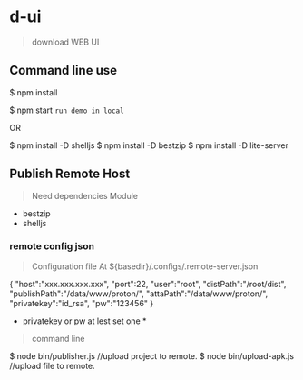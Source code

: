 # d-ui
> download WEB UI


## Command line use

  $ npm install

  $ npm start   `run demo in local`

OR 

  $ npm install -D shelljs
  $ npm install -D bestzip
  $ npm install -D lite-server 


## Publish Remote Host

> Need dependencies Module

  - bestzip
  - shelljs

### remote config json
> Configuration file At ${basedir}/.configs/.remote-server.json 

  {
	"host":"xxx.xxx.xxx.xxx",
	"port":22,
	"user":"root",
	"distPath":"/root/dist",
	"publishPath":"/data/www/proton/",
	"attaPath":"/data/www/proton/",
	"privatekey":"id_rsa",
	"pw":"123456"
  }


* privatekey or pw at lest set one *  

> command line

  $ node bin/publisher.js    		//upload project to remote.
  $ node bin/upload-apk.js 			//upload file to remote.

  
 